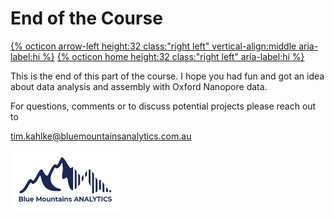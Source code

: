 # End of the Course

[{% octicon arrow-left height:32 class:"right left" vertical-align:middle aria-label:hi %}](ASS.md) [{% octicon home height:32 class:"right left" aria-label:hi %}](index.md)

This is the end of this part of the course. I hope you had fun and got an idea about data analysis and assembly with Oxford Nanopore data.

For questions, comments or to discuss potential projects please reach out to

tim.kahlke@bluemountainsanalytics.com.au

<img src="figures/bma.png" height="100px">


